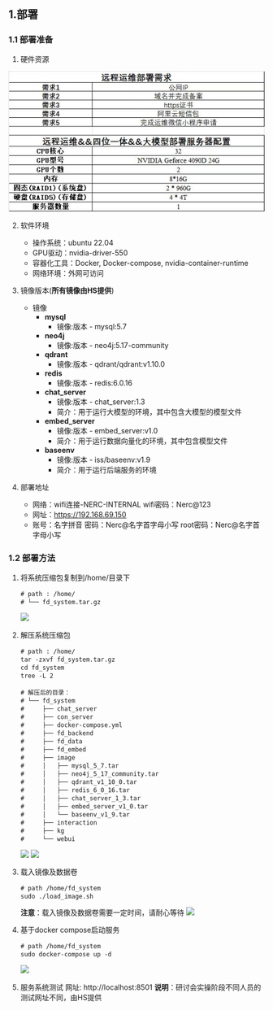 ## 1.部署

### 1.1 部署准备

1. 硬件资源

![2_1_1.jpg](img%2F2_1_1.jpg)

2. 软件环境
    - 操作系统：ubuntu 22.04
    - GPU驱动：nvidia-driver-550
    - 容器化工具：Docker, Docker-compose, nvidia-container-runtime
    - 网络环境：外网可访问

3. 镜像版本(**所有镜像由HS提供**)
    - 镜像
        * **mysql**
            * 镜像:版本 - mysql:5.7
        * **neo4j**
            * 镜像:版本 - neo4j:5.17-community
        * **qdrant**
            * 镜像:版本 - qdrant/qdrant:v1.10.0
        * **redis**
            * 镜像:版本 - redis:6.0.16
        * **chat_server**
            * 镜像:版本 - chat_server:1.3
            * 简介：用于运行大模型的环境，其中包含大模型的模型文件
        * **embed_server**
            * 镜像:版本 - embed_server:v1.0
            * 简介：用于运行数据向量化的环境，其中包含模型文件
        * **baseenv**
            * 镜像:版本 - iss/baseenv:v1.9
            * 简介：用于运行后端服务的环境
4. 部署地址
   - 网络：wifi连接-NERC-INTERNAL   wifi密码：Nerc@123
   - 网址：https://192.168.69.150
   - 账号：名字拼音 密码：Nerc@名字首字母小写 root密码：Nerc@名字首字母小写

### 1.2 部署方法

1. 将系统压缩包复制到/home/目录下

    ```shell
   # path : /home/
   # └── fd_system.tar.gz
   ```
   ![](img/2_2_1.png)

2. 解压系统压缩包

    ```shell
    # path : /home/
    tar -zxvf fd_system.tar.gz
    cd fd_system
    tree -L 2
  
    # 解压后的目录：
    # └── fd_system
    #     ├── chat_server
    #     ├── con_server
    #     ├── docker-compose.yml
    #     ├── fd_backend
    #     ├── fd_data
    #     ├── fd_embed
    #     ├── image
    #     │   ├── mysql_5_7.tar
    #     │   ├── neo4j_5_17_community.tar
    #     │   ├── qdrant_v1_10_0.tar
    #     │   ├── redis_6_0_16.tar
    #     │   ├── chat_server_1_3.tar
    #     │   ├── embed_server_v1_0.tar
    #     │   └── baseenv_v1_9.tar
    #     ├── interaction
    #     ├── kg
    #     └── webui
    ```
   ![](img/2_2_2.png)
   ![](img/2_2_2_2.png)

3. 载入镜像及数据卷
    ```shell
    # path /home/fd_system
    sudo ./load_image.sh
    ```
   **注意**：载入镜像及数据卷需要一定时间，请耐心等待
   ![](img/2_2_3.png)

4. 基于docker compose启动服务

    ```shell
    # path /home/fd_system
    sudo docker-compose up -d
    ```
   ![](img/2_2_4.png)


5. 服务系统测试
   网址: http://localhost:8501
   **说明**：研讨会实操阶段不同人员的测试网址不同，由HS提供